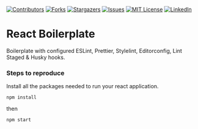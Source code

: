 [![Contributors][contributors-shield]][contributors-url]
[![Forks][forks-shield]][forks-url]
[![Stargazers][stars-shield]][stars-url]
[![Issues][issues-shield]][issues-url]
[![MIT License][license-shield]][license-url]
[![LinkedIn][linkedin-shield]][linkedin-url]

# React Boilerplate

Boilerplate with configured ESLint, Prettier, Stylelint, Editorconfig, Lint Staged & Husky hooks.

### Steps to reproduce
Install all the packages needed to run your react application.
```shell
npm install
```
then
```shell
npm start
```

<!-- MARKDOWN LINKS & IMAGES -->
<!-- https://www.markdownguide.org/basic-syntax/#reference-style-links -->
[contributors-shield]: https://img.shields.io/github/contributors/nikmace/boilerplate-react.svg?style=for-the-badge
[contributors-url]: https://github.com/nikmace/boilerplate-react/graphs/contributors
[forks-shield]: https://img.shields.io/github/forks/nikmace/boilerplate-react.svg?style=for-the-badge
[forks-url]: https://github.com/nikmace/boilerplate-react/network/members
[stars-shield]: https://img.shields.io/github/stars/nikmace/boilerplate-react.svg?style=for-the-badge
[stars-url]: https://github.com/nikmace/boilerplate-react/stargazers
[issues-shield]: https://img.shields.io/github/issues/nikmace/boilerplate-react.svg?style=for-the-badge
[issues-url]: https://github.com/nikmace/boilerplate-react/issues
[license-shield]: https://img.shields.io/github/license/nikmace/boilerplate-react.svg?style=for-the-badge
[license-url]: https://github.com/nikmace/boilerplate-react/blob/master/LICENSE
[linkedin-shield]: https://img.shields.io/badge/-LinkedIn-black.svg?style=for-the-badge&logo=linkedin&colorB=555
[linkedin-url]: https://linkedin.com/in/nikita-baranov-34a7ba1a2
[product-screenshot]: images/screenshot.png